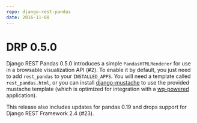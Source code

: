```yaml
---
repo: django-rest-pandas
date: 2016-11-08
---
```


# DRP 0.5.0

Django REST Pandas 0.5.0 introduces a simple `PandasHTMLRenderer` for use in a browsable visualization API (#2).  To enable it by default, you just need to add `rest_pandas` to your `INSTALLED_APPS`.  You will need a template called `rest_pandas.html`, or you can install [django-mustache](https://github.com/wq/django-mustache) to use the provided mustache template (which is optimized for integration with a [wq-powered](https://wq.io/) application).

This release also includes updates for pandas 0.19 and drops support for Django REST Framework 2.4 (#23).
